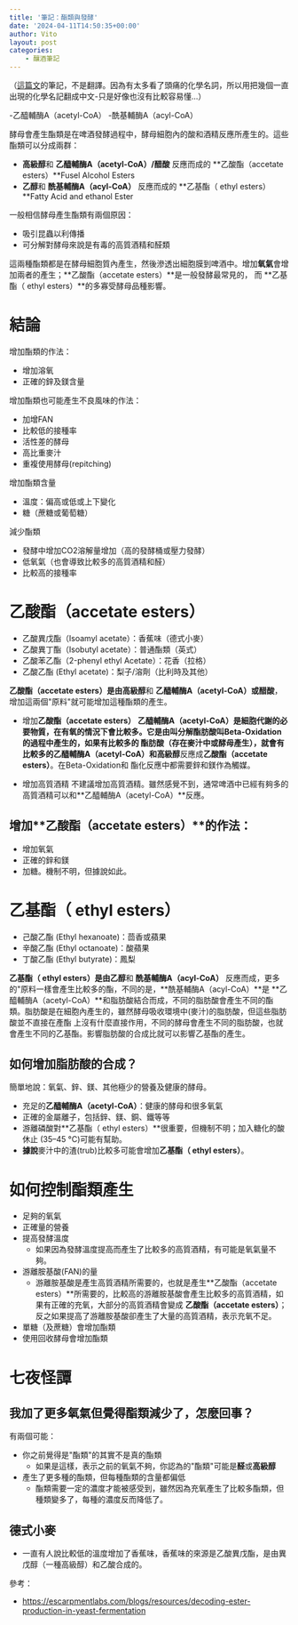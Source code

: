```yaml
---
title: '筆記：酯類與發酵'
date: '2024-04-11T14:50:35+00:00'
author: Vito
layout: post
categories:
    - 釀酒筆記
---
```


（[這篇文](https://escarpmentlabs.com/blogs/resources/decoding-ester-production-in-yeast-fermentation)的筆記，不是翻譯。因為有太多看了頭痛的化學名詞，所以用把幾個一直出現的化學名記翻成中文-只是好像也沒有比較容易懂...）

-乙醯輔酶A（acetyl-CoA）
-酰基輔酶A（acyl-CoA）

酵母會產生酯類是在啤酒發酵過程中，酵母細胞內的酸和酒精反應所產生的。這些酯類可以分成兩群：
- **高級醇**和 **乙醯輔酶A（acetyl-CoA）/醋酸** 反應而成的 **乙酸酯（accetate esters）**Fusel Alcohol Esters
- **乙醇**和 **酰基輔酶A（acyl-CoA）** 反應而成的 **乙基酯（ ethyl esters）**Fatty Acid and ethanol Ester

一般相信酵母產生酯類有兩個原因：
- 吸引昆蟲以利傳播
- 可分解對酵母來說是有毒的高質酒精和醛類

這兩種酯類都是在酵母細胞質內產生，然後滲透出細胞膜到啤酒中。增加**氧氣**會增加兩者的產生；**乙酸酯（accetate esters）**是一般發酵最常見的，
而 **乙基酯（ ethyl esters）**的多寡受酵母品種影響。

# 結論
增加酯類的作法：
- 增加溶氧
- 正確的鋅及鎂含量

增加酯類也可能產生不良風味的作法：
- 加增FAN
- 比較低的接種率
- 活性差的酵母
- 高比重麥汁
- 重複使用酵母(repitching)

增加酯類含量
- 溫度：偏高或低或上下變化
- 糖（蔗糖或葡萄糖）

減少酯類
- 發酵中增加CO2溶解量增加（高的發酵桶或壓力發酵）
- 低氧氣（也會導致比較多的高質酒精和醛）
- 比較高的接種率

# **乙酸酯（accetate esters）**
- 乙酸異戊酯（Isoamyl acetate）：香蕉味（德式小麥）
- 乙酸異丁酯（Isobutyl acetate）：普通酯類（英式）
- 乙酸苯乙酯（2-phenyl ethyl Acetate）：花香（拉格）
- 乙酸乙酯 (Ethyl acetate)：梨子/溶劑（比利時及其他）

**乙酸酯（accetate esters）**是由**高級醇**和 **乙醯輔酶A（acetyl-CoA）**或**醋酸**，增加這兩個"原料"就可能增加這種酯類的產生。
- 增加**乙酸酯（accetate esters）**
**乙醯輔酶A（acetyl-CoA）**是細胞代謝的必要物質，**在有氧的情況下會比較多**。它是由叫分解酯肪酸叫Beta-Oxidation的過程中產生的，如果有比較多的
酯肪酸（存在麥汁中或酵母產生），就會有比較多的**乙醯輔酶A（acetyl-CoA）**和**高級醇**反應成**乙酸酯（accetate esters）**。在Beta-Oxidation和
酯化反應中都需要鋅和鎂作為觸媒。

- 增加高質酒精
不建議增加高質酒精。雖然感覺不到，通常啤酒中已經有夠多的高質酒精可以和**乙醯輔酶A（acetyl-CoA）**反應。


## 增加**乙酸酯（accetate esters）**的作法：
- 增加氧氣
- 正確的鋅和鎂
- 加糖。機制不明，但據說如此。


# **乙基酯（ ethyl esters）**
- 己酸乙酯 (Ethyl hexanoate)：茴香或蘋果
- 辛酸乙酯 (Ethyl octanoate)：酸蘋果
- 丁酸乙酯 (Ethyl butyrate)：鳳梨

**乙基酯（ ethyl esters）**是由**乙醇**和 **酰基輔酶A（acyl-CoA）** 反應而成，更多的"原料一樣會產生比較多的酯，不同的是，**酰基輔酶A（acyl-CoA）**是
**乙醯輔酶A（acetyl-CoA）**和脂肪酸結合而成，不同的脂肪酸會產生不同的酯類。脂肪酸是在細胞內產生的，雖然酵母吸收環境中(麥汁)的脂肪酸，但這些脂肪酸並不直接在產酯
上沒有什麼直接作用，不同的酵母會產生不同的脂肪酸，也就會產生不同的乙基酯。影響脂肪酸的合成比就可以影響乙基酯的產生。

## 如何增加脂肪酸的合成？
簡單地說：氧氣、鋅、鎂、其他極少的營養及健康的酵母。

- 充足的**乙醯輔酶A（acetyl-CoA）**：健康的酵母和很多氧氣
- 正確的金屬離子，包括鋅、鎂、銅、鐵等等
- 游離磷酸對**乙基酯（ ethyl esters）**很重要，但機制不明；加入糖化的酸休止 (35–45 °C)可能有幫助。
- **據說**麥汁中的渣(trub)比較多可能會增加**乙基酯（ ethyl esters）**。

# 如何控制酯類產生
- 足夠的氧氣
- 正確量的營養
- 提高發酵溫度
    - 如果因為發酵溫度提高而產生了比較多的高質酒精，有可能是氧氣量不夠。
- 游離胺基酸(FAN)的量
    - 游離胺基酸是產生高質酒精所需要的，也就是產生**乙酸酯（accetate esters）**所需要的，比較高的游離胺基酸會產生比較多的高質酒精，如果有正確的充氧，大部分的高質酒精會變成
    **乙酸酯（accetate esters）**；反之如果提高了游離胺基酸卻產生了大量的高質酒精，表示充氧不足。
- 單糖（及蔗糖）會增加酯類
- 使用回收酵母會增加酯類


# 七夜怪譚

## 我加了更多氧氣但覺得酯類減少了，怎麼回事？
有兩個可能：
- 你之前覺得是"酯類"的其實不是真的酯類
    - 如果是這樣，表示之前的氧氣不夠，你認為的"酯類"可能是**醛**或**高級醇**
- 產生了更多種的酯類，但每種酯類的含量都偏低
    - 酯類需要一定的濃度才能被感受到，雖然因為充氧產生了比較多酯類，但種類變多了，每種的濃度反而降低了。

## 德式小麥
- 一直有人說比較低的溫度增加了香蕉味，香蕉味的來源是乙酸異戊酯，是由異戊醇（一種高級醇）和乙酸合成的。

參考：
- https://escarpmentlabs.com/blogs/resources/decoding-ester-production-in-yeast-fermentation
